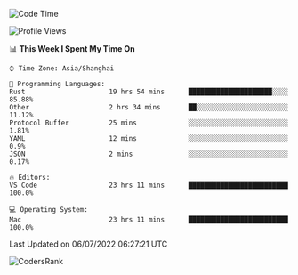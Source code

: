 <!--START_SECTION:waka-->
![Code Time](http://img.shields.io/badge/Code%20Time-1%2C464%20hrs%2017%20mins-blue)

![Profile Views](http://img.shields.io/badge/Profile%20Views-29-blue)

📊 **This Week I Spent My Time On** 

```text
⌚︎ Time Zone: Asia/Shanghai

💬 Programming Languages: 
Rust                     19 hrs 54 mins      █████████████████████░░░░   85.88% 
Other                    2 hrs 34 mins       ██░░░░░░░░░░░░░░░░░░░░░░░   11.12% 
Protocol Buffer          25 mins             ░░░░░░░░░░░░░░░░░░░░░░░░░   1.81% 
YAML                     12 mins             ░░░░░░░░░░░░░░░░░░░░░░░░░   0.9% 
JSON                     2 mins              ░░░░░░░░░░░░░░░░░░░░░░░░░   0.17%

🔥 Editors: 
VS Code                  23 hrs 11 mins      █████████████████████████   100.0%

💻 Operating System: 
Mac                      23 hrs 11 mins      █████████████████████████   100.0%

```


 Last Updated on 06/07/2022 06:27:21 UTC
<!--END_SECTION:waka-->

![CodersRank](https://cr-skills-chart-widget.azurewebsites.net/api/api?username=BugenZhao&padding=16&tooltip=true&branding=false&sort-by-score=true&skills=Rust%2C%20Swift%2C%20C%2C%20TypeScript%2C%20Java%2C%20Go%2C%20Dart%2C%20C%2B%2B%2C%20Python%2C%20Assembly%2C%20Shell%2C%20Kotlin)
